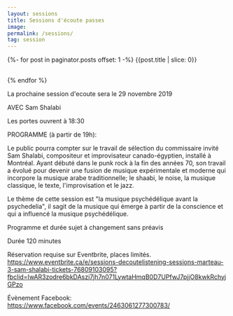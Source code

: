 ```yaml
---
layout: sessions
title: Sessions d'écoute passes
image: 
permalink: /sessions/
tag: session
---
```


<div class="container">
	<div class="row">
    	{%- for post in paginator.posts offset: 1 -%}
        <span class="image-overlay-text">{{post.title | slice: 0}}</span>
        <h2 class="article-title"><a href="{{ post.url | prepend: site.baseurl }}"></a></h2>
        {% endfor %}
    </div>
</div>    

<!-- <div class="container">
	<div class="row">
	{% if site.posts.size > 0 %}
		{%- for post in paginator.posts -%}
		{% if forloop.index <= 1 %}
		<div class="col col-12">
			<article class="article-first">
				<div class="article-image-first" style="background-image: url({{"/img/" | prepend: site.baseurl | append : post.image}})">
					<div class="article-content-first">
						<div class="article-tag">
						{% if post.tags.size >= 1 %}
							{% for tag in post.tags %}
							<a href="{{ site.baseurl }}/tags#{{tag}}" class="tag">{{ tag }}</a>
							{% endfor %}
						{% else %} {% endif %}
						</div>
						<h2 class="article-title"><a href="{{ post.url | prepend: site.baseurl }}"></a></h2>
						<p class="article-excerpt">{% if post.description %}{{ post.description | strip_html | truncate: 163 }}{% else %}{{ post.content | strip_html | truncate: 163 }}{% endif %}</p>
					</div>
				</div>
			</article> 
		</div>
		{% endif %}

		{% endfor %}
	{% endif %} -->
	
	

La prochaine session d'ecoute sera le 29 novembre 2019

AVEC Sam Shalabi

Les portes ouvrent à 18:30

PROGRAMME (à partir de 19h):

Le public pourra compter sur le travail de sélection du commissaire invité Sam Shalabi, compositeur et improvisateur canado-égyptien, installé à Montréal. Ayant débuté dans le punk rock à la fin des années 70, son travail a évolué pour devenir une fusion de musique expérimentale et moderne qui incorpore la musique arabe traditionnelle; le shaabi, le noise, la musique classique, le texte, l'improvisation et le jazz.

Le thème de cette session est "la musique psychédélique avant la psychedelia", il sagit de la musique qui émerge à partir de la conscience et qui a influencé la musique psychédélique.

Programme et durée sujet à changement sans préavis

Durée 120 minutes

Réservation requise sur Eventbrite, places limités. https://www.eventbrite.ca/e/sessions-decoutelistening-sessions-marteau-3-sam-shalabi-tickets-76809103095?fbclid=IwAR3zodre6bkDAszi7jh7n071LywtaHmqB0D7UPfwJ7pjjO8kwkRchyjGPzo

Évènement Facebook: https://www.facebook.com/events/2463061277300783/
